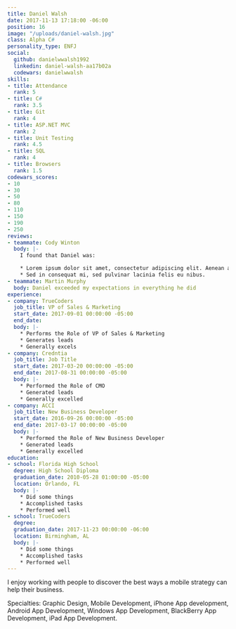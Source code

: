 ```yaml
---
title: Daniel Walsh
date: 2017-11-13 17:18:00 -06:00
position: 16
image: "/uploads/daniel-walsh.jpg"
class: Alpha C#
personality_type: ENFJ
social:
  github: danielwwalsh1992
  linkedin: daniel-walsh-aa17b02a
  codewars: danielwwalsh
skills:
- title: Attendance
  rank: 5
- title: C#
  rank: 3.5
- title: Git
  rank: 4
- title: ASP.NET MVC
  rank: 2
- title: Unit Testing
  rank: 4.5
- title: SQL
  rank: 4
- title: Browsers
  rank: 1.5
codewars_scores:
- 10
- 30
- 50
- 80
- 110
- 150
- 190
- 250
reviews:
- teammate: Cody Winton
  body: |-
    I found that Daniel was:

    * Lorem ipsum dolor sit amet, consectetur adipiscing elit. Aenean ac interdum nisi.
    * Sed in consequat mi, sed pulvinar lacinia felis eu nibus.
- teammate: Martin Murphy
  body: Daniel exceeded my expectations in everything he did
experience:
- company: TrueCoders
  job_title: VP of Sales & Marketing
  start_date: 2017-09-01 00:00:00 -05:00
  end_date: 
  body: |-
    * Performs the Role of VP of Sales & Marketing
    * Generates leads
    * Generally excels
- company: Credntia
  job_title: Job Title
  start_date: 2017-03-20 00:00:00 -05:00
  end_date: 2017-08-31 00:00:00 -05:00
  body: |-
    * Performed the Role of CMO
    * Generated leads
    * Generally excelled
- company: ACCI
  job_title: New Business Developer
  start_date: 2016-09-26 00:00:00 -05:00
  end_date: 2017-03-17 00:00:00 -05:00
  body: |-
    * Performed the Role of New Business Developer
    * Generated leads
    * Generally excelled
education:
- school: Florida High School
  degree: High School Diploma
  graduation_date: 2010-05-28 01:00:00 -05:00
  location: Orlando, FL
  body: |-
    * Did some things
    * Accomplished tasks
    * Performed well
- school: TrueCoders
  degree: 
  graduation_date: 2017-11-23 00:00:00 -06:00
  location: Birmingham, AL
  body: |-
    * Did some things
    * Accomplished tasks
    * Performed well
---
```


I enjoy working with people to discover the best ways a mobile strategy can help their business.

Specialties: Graphic Design, Mobile Development, iPhone App development, Android App Development, Windows App Development, BlackBerry App Development, iPad App Development.